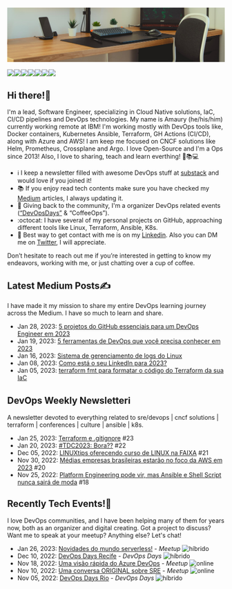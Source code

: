 ![git](https://github.com/amaurybsouza/amaurybsouza/blob/master/Neat-Work-Space-With-Indoor-Plants.jpg) 

<a href="https://amaurybsouza.github.io/portfolio/"><img src="https://img.shields.io/badge/website-000000?style=for-the-badge&logo=About.me&logoColor=white" /><a/><a 
href="https://twitter.com/amaurybsouza_"><img src="https://img.shields.io/badge/Twitter-1DA1F2?style=for-the-badge&logo=twitter&logoColor=white" /><a/><a
href="https://www.linkedin.com/in/amaurybsouza/"><img src="https://img.shields.io/badge/LinkedIn-0077B5?style=for-the-badge&logo=linkedin&logoColor=white" /><a/><a href="https://amauryborgesouza@gmail.com"><img src="https://img.shields.io/badge/Gmail-D14836?style=for-the-badge&logo=gmail&logoColor=white" /><a/><a href="https://amaurybsouza.medium.com/"><img src="https://img.shields.io/badge/medium-%2312100E.svg?&style=for-the-badge&logo=medium&logoColor=white" /><a/><a href="https://linktr.ee/amaurybsouza"><img src="https://img.shields.io/badge/linktree-1de9b6?style=for-the-badge&logo=linktree&logoColor=white" /><a/><a href="https://gitlab.com/amauryborgesouza"><img src="https://img.shields.io/badge/gitlab-%23181717.svg?style=for-the-badge&logo=gitlab&logoColor=white" /><a/>

## Hi there!👋

I'm a lead, Software Engineer, specializing in Cloud Native solutions, IaC, CI/CD pipelines and DevOps technologies. My name is Amaury (he/his/him) currently working remote at IBM! I'm working mostly with DevOps tools like, Docker containers, Kubernetes Ansible, Terraform, GH Actions (CI/CD), along with Azure and AWS! I am keep me focused on CNCF solutions like Helm, Prometheus, Crossplane and Argo. I love Open-Source and I'm a Ops since 2013! Also, I love to sharing, teach and learn everthing! 🚀📚💻
  
  -  ℹ️ I keep a newsletter filled with awesome DevOps stuff at [substack](https://amauryborgessouza.substack.com/) and would love if you joined it!
  - 📚 If you enjoy read tech contents make sure you have checked my [Medium](https://amaurybsouza.medium.com/) articles, I always updating it.
  - 📆 Giving back to the community, I'm a organizer DevOps related events ([“DevOpsDays”](https://devopsdays.org/) & “CoffeeOps”).
  - :octocat: I have several of my personal projects on GitHub, approaching different tools like Linux, Terraform, Ansible, K8s.
  - 📲 Best way to get contact with me is on my [Linkedin](https://www.linkedin.com/in/amaurybsouza/). Also you can DM me on [Twitter](https://twitter.com/amaurybsouza_), I will appreciate.
 
Don’t hesitate to reach out me if you’re interested in getting to know my endeavors, working with me, or just chatting over a cup of coffee.
  
## Latest Medium Posts✍️
 I have made it my mission to share my entire DevOps learning journey across the Medium. I have so much to learn and share.
- Jan 28, 2023: [5 projetos do GitHub essenciais para um DevOps Engineer em 2023](https://medium.com/@amaurybsouza/5-projetos-do-github-essenciais-para-um-devops-engineer-em-2023-1d4039b1eec6)
- Jan 19, 2023: [5 ferramentas de DevOps que você precisa conhecer em 2023](https://amaurybsouza.medium.com/5-ferramentas-de-devops-que-voc%C3%AA-precisa-conhecer-em-2023-866e41c8f3c7)
- Jan 16, 2023: [Sistema de gerenciamento de logs do Linux](https://amaurybsouza.medium.com/sistema-de-gerenciamento-de-logs-do-linux-490ddfd49543)
- Jan 08, 2023: [Como está o seu LinkedIn para 2023?](https://amaurybsouza.medium.com/como-est%C3%A1-o-seu-linkedin-para-2023-90d21ac3dc11)
- Jan 05, 2023: [terraform fmt para formatar o código do Terraform da sua IaC](https://amaurybsouza.medium.com/hashpost-tf-usando-o-famosinho-terraform-fmt-para-formatar-o-c%C3%B3digo-do-terraform-da-sua-iac-3d4fa35b32f0)
  
## DevOps Weekly Newsletterℹ️
A newsletter devoted to everything related to sre/devops | cncf solutions | terraform | conferences | culture | ansible | k8s.
- Jan 25, 2023: [Terraform e .gitignore](https://amauryborgessouza.substack.com/p/terraform-e-gitignore) #23
- Jan 20, 2023: [#TDC2023: Bora??](https://amauryborgessouza.substack.com/p/tdc2023-bora) #22
- Dec 05, 2022: [LINUXtips oferecendo curso de LINUX na FAIXA](https://www.getrevue.co/profile/amaurybsouza_/issues/linuxtips-oferecendo-curso-de-linux-na-faixa-1483202) #21
- Nov 30, 2022: [Médias empresas brasileiras estarão no foco da AWS em 2023](https://www.getrevue.co/profile/amaurybsouza_/issues/medias-empresas-brasileiras-estarao-no-foco-da-aws-em-2023-1480440) #20
- Nov 25, 2022: [Platform Engineering pode vir, mas Ansible e Shell Script nunca sairá de moda](https://www.getrevue.co/profile/amaurybsouza_/issues/platform-engineering-pode-vir-mas-ansible-e-shell-script-nunca-saira-de-moda-1459374) #18
  
## Recently Tech Events!📆
I love DevOps communities, and I have been helping many of them for years now, both as an organizer and digital creating. Got a project to discuss? Want me to speak at your meetup? Anything else? Let's chat!
- Jan 26, 2023: [Novidades do mundo serverless!](https://www.meetup.com/awscampinas/events/291044529/) - *Meetup* ![híbrido](https://img.shields.io/static/v1?label=&message=h%C3%ADbrido&color=blue)
- Dec 10, 2022: [DevOps Days Recife](https://devopsdays.org/events/2022-recife/welcome/) - *DevOps Days* ![híbrido](https://img.shields.io/static/v1?label=&message=h%C3%ADbrido&color=blue)
- Nov 18, 2022: [Uma visão rápida do Azure DevOps](https://www.meetup.com/microsoft-reactor-sao-paulo/events/289519337/) - *Meetup* ![online](https://img.shields.io/static/v1?label=&message=online&color=green)
- Nov 10, 2022: [Uma conversa ORIGINAL sobre SRE](https://www.meetup.com/meetup-original/events/289473183/) - *Meetup* ![online](https://img.shields.io/static/v1?label=&message=online&color=green)
- Nov 05, 2022: [DevOps Days Rio](https://devopsdays.org/events/2022-rio-de-janeiro/welcome/) - *DevOps Days* ![híbrido](https://img.shields.io/static/v1?label=&message=h%C3%ADbrido&color=blue)
 

